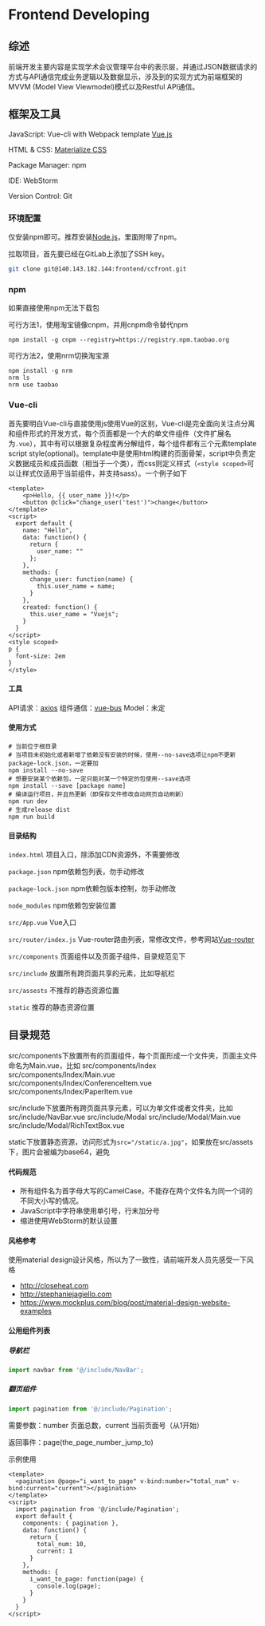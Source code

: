 # Frontend Developing

## 综述

前端开发主要内容是实现学术会议管理平台中的表示层，并通过JSON数据请求的方式与API通信完成业务逻辑以及数据显示，涉及到的实现方式为前端框架的MVVM (Model View Viewmodel)模式以及Restful API通信。

## 框架及工具

JavaScript: Vue-cli with Webpack template [Vue.js](https://cn.vuejs.org)

HTML & CSS: [Materialize CSS](https://materializecss.com)

Package Manager: npm

IDE: WebStorm

Version Control: Git

### 环境配置

仅安装npm即可。推荐安装[Node.js](https://nodejs.org/en/)，里面附带了npm。

拉取项目，首先要已经在GitLab上添加了SSH key。
```sh
git clone git@140.143.182.144:frontend/ccfront.git
```

### npm

如果直接使用npm无法下载包

可行方法1，使用淘宝镜像cnpm，并用cnpm命令替代npm

```shell
npm install -g cnpm --registry=https://registry.npm.taobao.org
```

可行方法2，使用nrm切换淘宝源

```shell
npm install -g nrm
nrm ls
nrm use taobao
```

### Vue-cli

首先要明白Vue-cli与直接使用js使用Vue的区别，Vue-cli是完全面向关注点分离和组件形式的开发方式，每个页面都是一个大的单文件组件（文件扩展名为`.vue`），其中有可以根据复杂程度再分解组件，每个组件都有三个元素template script style(optional)。template中是使用html构建的页面骨架，script中负责定义数据成员和成员函数（相当于一个类），而css则定义样式（`<style scoped>`可以让样式仅适用于当前组件，并支持sass）。一个例子如下

```vue
<template>
	<p>Hello, {{ user_name }}!</p>
	<button @click="change_user('test')">change</button>
</template>
<script>
  export default {
    name: "Hello",
    data: function() {
      return {
        user_name: ""
      };
    },
    methods: {
      change_user: function(name) {
        this.user_name = name;
      }
    },
    created: function() {
      this.user_name = "Vuejs";
    }
  }
</script>
<style scoped>
p {
  font-size: 2em
}
</style>
```

#### 工具

API请求：[axios](https://vuejs.org/v2/cookbook/using-axios-to-consume-apis.html)
组件通信：[vue-bus](https://github.com/yangmingshan/vue-bus)
Model：未定


#### 使用方式

```shell
# 当前位于根目录
# 当项目未初始化或者新增了依赖没有安装的时候，使用--no-save选项让npm不更新package-lock.json，一定要加
npm install --no-save
# 想要安装某个依赖包，一定只能对某一个特定的包使用--save选项
npm install --save [package name]
# 编译运行项目，并且热更新（即保存文件修改自动网页自动刷新）
npm run dev
# 生成release dist
npm run build
```

#### 目录结构

`index.html` 项目入口，除添加CDN资源外，不需要修改

`package.json` npm依赖包列表，勿手动修改

`package-lock.json` npm依赖包版本控制，勿手动修改

`node_modules` npm依赖包安装位置

`src/App.vue` Vue入口

`src/router/index.js` Vue-router路由列表，常修改文件，参考网站[Vue-router](https://router.vuejs.org)

`src/components` 页面组件以及页面子组件，目录规范见下

`src/include` 放置所有跨页面共享的元素，比如导航栏

`src/assests` 不推荐的静态资源位置

`static` 推荐的静态资源位置

## 目录规范

src/components下放置所有的页面组件，每个页面形成一个文件夹，页面主文件命名为Main.vue，比如
src/components/Index
src/components/Index/Main.vue
src/components/Index/ConferenceItem.vue
src/components/Index/PaperItem.vue

src/include下放置所有跨页面共享元素，可以为单文件或者文件夹，比如
src/include/NavBar.vue
src/include/Modal
src/include/Modal/Main.vue
src/include/Modal/RichTextBox.vue

static下放置静态资源，访问形式为`src="/static/a.jpg"`，如果放在src/assets下，图片会被编为base64，避免

#### 代码规范

+ 所有组件名为首字母大写的CamelCase，不能存在两个文件名为同一个词的不同大小写的情况。
+ JavaScript中字符串使用单引号，行末加分号
+ 缩进使用WebStorm的默认设置

#### 风格参考

使用material design设计风格，所以为了一致性，请前端开发人员先感受一下风格
+ http://closeheat.com
+ http://stephaniejagiello.com
+ https://www.mockplus.com/blog/post/material-design-website-examples

#### 公用组件列表

##### 导航栏

```javascript
import navbar from '@/include/NavBar';
```

##### 翻页组件

```javascript
import pagination from '@/include/Pagination';
```

需要参数：number 页面总数，current 当前页面号（从1开始）

返回事件：page(the_page_number_jump_to)

示例使用
```vue
<template>
  <pagination @page="i_want_to_page" v-bind:number="total_num" v-bind:current="current"></pagination>
</template>
<script>
  import pagination from '@/include/Pagination';
  export default {
    components: { pagination },
    data: function() {
      return {
        total_num: 10,
        current: 1
      }
    },
    methods: {
      i_want_to_page: function(page) {
        console.log(page);
      }
    }
  }
</script>
```
